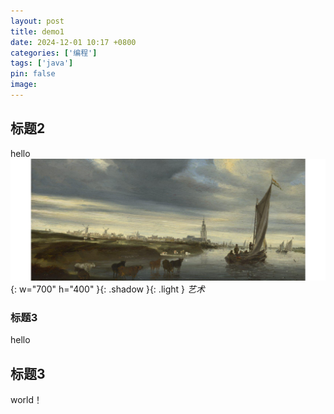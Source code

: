 ```yaml
---
layout: post
title: demo1
date: 2024-12-01 10:17 +0800
categories: ['编程']
tags: ['java']
pin: false
image: 
---
```


## 标题2
hello
![art](/assets/image/下载.png){: w="700" h="400" }{: .shadow }{: .light }
_艺术_
### 标题3
hello 
## 标题3
world！